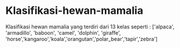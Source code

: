 # Klasifikasi-hewan-mamalia
Klasifikasi hewan mamalia yang terdiri dari 13 kelas seperti : ['alpaca', 'armadillo', 'baboon', 'camel', 'dolphin', 'giraffe', 'horse','kangaroo','koala','orangutan','polar_bear','tapir','zebra']

